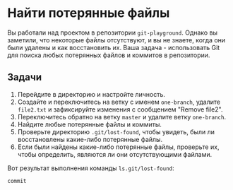 # Найти потерянные файлы

Вы работали над проектом в репозитории `git-playground`. Однако вы заметили, что некоторые файлы отсутствуют, и вы не знаете, когда они были удалены и как восстановить их. Ваша задача - использовать Git для поиска любых потерянных файлов и коммитов в репозитории.

## Задачи

1. Перейдите в директорию и настройте личность.
2. Создайте и переключитесь на ветку с именем `one-branch`, удалите `file2.txt` и зафиксируйте изменения с сообщением "Remove file2".
3. Переключитесь обратно на ветку `master` и удалите ветку `one-branch`.
4. Найдите любые потерянные файлы и коммиты.
5. Проверьте директорию `.git/lost-found`, чтобы увидеть, были ли восстановлены какие-либо потерянные файлы.
6. Если были найдены какие-либо потерянные файлы, проверьте их, чтобы определить, являются ли они отсутствующими файлами.

Вот результат выполнения команды `ls.git/lost-found`:

```shell
commit
```
